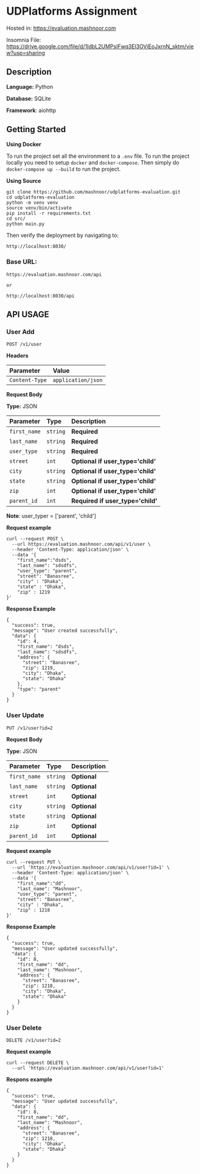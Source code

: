 # UDPlatforms Assignment

Hosted in: https://evaluation.mashnoor.com

Insomnia File: https://drive.google.com/file/d/1IdbL2UMPsIFwq3El3OViEoJxrnN_sktm/view?usp=sharing

## Description

**Language:** Python

**Database:** SQLite

**Framework**: aiohttp

## Getting Started

**Using Docker**

To run the project set all the environment to a `.env` file. To run the project locally you need to setup `docker` and `docker-compose`.
 Then simply do `docker-compose up --build` to run the project. 



**Using Source**
```sh=
git clone https://github.com/mashnoor/udplatforms-evaluation.git
cd udplatforms-evaluation
python -m venv venv
source venv/bin/activate
pip install -r requirements.txt
cd src/
python main.py
```


Then verify the deployment by navigating to:

```sh
http://localhost:8030/
```


### Base URL:
```
https://evaluation.mashnoor.com/api

or

http://localhost:8030/api
```

## API USAGE
### User Add
```http
POST /v1/user
```
**Headers**

| Parameter | Value | 
| :--- | :--- 
| `Content-Type` | `application/json` | 
**Request Body**

**Type:** 
JSON

| Parameter | Type | Description |
| :--- | :--- | :--- |
| `first_name` | `string` | **Required** |
| `last_name` | `string` | **Required** |
| `user_type` | `string` | **Required** |
| `street` | `int` | **Optional if user_type='child'** |
| `city` | `string` | **Optional if user_type='child'** |
| `state` | `string` | **Optional if user_type='child'** |
| `zip` | `int` | **Optional if user_type='child'** |
| `parent_id` | `int` | **Required if user_type='child'** |
**Note**: user_typer = ['parent', 'child']

**Request example**
```json=
curl --request POST \
  --url https://evaluation.mashnoor.com/api/v1/user \
  --header 'Content-Type: application/json' \
  --data '{
	"first_name":"dsds",
	"last_name": "sdsdfs",
	"user_type": "parent",
	"street": "Banasree",
	"city" : "Dhaka",
	"state" : "Dhaka",
	"zip" : 1219
}'
```

**Response Example**
```json=
{
  "success": true,
  "message": "User created successfully",
  "data": {
    "id": 4,
    "first_name": "dsds",
    "last_name": "sdsdfs",
    "address": {
      "street": "Banasree",
      "zip": 1219,
      "city": "Dhaka",
      "state": "Dhaka"
    },
    "type": "parent"
  }
}
```
### User Update
```http
PUT /v1/user?id=2
```
**Request Body**

**Type:**
JSON

| Parameter | Type | Description |
| :--- | :--- | :--- |
| `first_name` | `string` | **Optional** |
| `last_name` | `string` | **Optional** |
| `street` | `int` | **Optional** |
| `city` | `string` | **Optional** |
| `state` | `string` | **Optional** |
| `zip` | `int` | **Optional** |
| `parent_id` | `int` | **Optional** |


**Request example**
```json=
curl --request PUT \
  --url 'https://evaluation.mashnoor.com/api/v1/user?id=1' \
  --header 'Content-Type: application/json' \
  --data '{
	"first_name":"dd",
	"last_name": "Mashnoor",
	"user_type": "parent",
	"street": "Banasree",
	"city" : "Dhaka",
	"zip" : 1218
}'
```

**Response Example**
```json=
{
  "success": true,
  "message": "User updated successfully",
  "data": {
    "id": 8,
    "first_name": "dd",
    "last_name": "Mashnoor",
    "address": {
      "street": "Banasree",
      "zip": 1218,
      "city": "Dhaka",
      "state": "Dhaka"
    }
  }
}
```

### User Delete
```http
DELETE /v1/user?id=2
```

**Request example**
```json=
curl --request DELETE \
  --url 'https://evaluation.mashnoor.com/api/v1/user?id=1'
```

**Respons example**
```json=
{
  "success": true,
  "message": "User updated successfully",
  "data": {
    "id": 8,
    "first_name": "dd",
    "last_name": "Mashnoor",
    "address": {
      "street": "Banasree",
      "zip": 1218,
      "city": "Dhaka",
      "state": "Dhaka"
    }
  }
}
```

